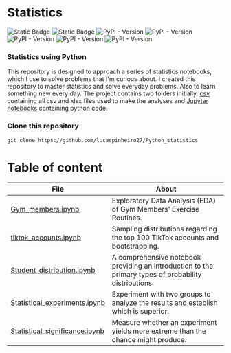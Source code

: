 # Statistics

![Static Badge](https://img.shields.io/badge/Python-blue?logo=Python&logoColor=grey)
![Static Badge](https://img.shields.io/badge/jupyter-orange?logo=jupyter&logoColor=grey)
![PyPI - Version](https://img.shields.io/pypi/v/pandas?logo=pandas&color=green)
![PyPI - Version](https://img.shields.io/pypi/v/numpy?logo=numpy&color=green)
![PyPI - Version](https://img.shields.io/pypi/v/scipy?logo=scipy&color=green)
![PyPI - Version](https://img.shields.io/pypi/v/seaborn?logo=seaborn&color=green)
![PyPI - Version](https://img.shields.io/pypi/v/matplotlib?logo=matplotlib&color=green)




### Statistics using Python

This repository is designed to approach a series of statistics notebooks, which I use to solve problems that I'm curious about. I created this repository to master statistics and solve everyday problems. Also to learn something new every day. The project contains two folders initially, [csv](csv) containing all csv and xlsx files used to make the analyses and [Jupyter notebooks](Jupyter_notebooks) containing python code.

### Clone this repository

```
git clone https://github.com/lucaspinheiro27/Python_statistics
```
# Table of content


| File                                                             | About                                                              |
|------------------------------------------------------------------|--------------------------------------------------------------------|
| [Gym_members.ipynb](Jupyter_notebooks/Gym_members.ipynb)         | Exploratory Data Analysis (EDA) of Gym Members' Exercise Routines. |
| [tiktok_accounts.ipynb](Jupyter_notebooks/tiktok_accounts.ipynb) | Sampling distributions regarding the top 100 TikTok accounts and bootstrapping. | 
| [Student_distribution.ipynb](Jupyter_notebooks/Student_distribution.ipynb) | A comprehensive notebook providing an introduction to the primary types of probability distributions. |
| [Statistical_experiments.ipynb](Jupyter_notebooks/Statistical_experiments.ipynb) | Experiment with two groups to analyze the results and establish which is superior.|
| [Statistical_significance.ipynb](Jupyter_notebooks/Statistical_significance.ipynb) | Measure whether an experiment yields more extreme than the chance might produce. |